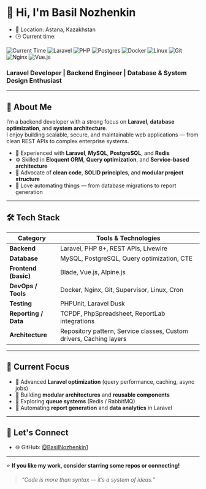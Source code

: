 # 👋 Hi, I'm Basil Nozhenkin  

- 📍 Location: Astana, Kazakhstan
- 🕒 Current time: <!-- This will auto-update in GitHub using shields.io -->

![Current Time](https://img.shields.io/badge/Time-%F0%9F%95%93-<COLOR>.svg)
![Laravel](https://img.shields.io/badge/laravel-%23FF2D20.svg?style=flat-square&logo=laravel&logoColor=white)
![PHP](https://img.shields.io/badge/php-%23777BB4.svg?style=flat-square&logo=php&logoColor=white)
![Postgres](https://img.shields.io/badge/postgres-%23316192.svg?style=flat-square&logo=postgresql&logoColor=white)
![Docker](https://img.shields.io/badge/docker-%230db7ed.svg?style=flat-square&logo=docker&logoColor=white)
![Linux](https://img.shields.io/badge/Linux-FCC624?style=flat-square&logo=linux&logoColor=black)
![Git](https://img.shields.io/badge/Git-%23F05033.svg?style=flat-square&logo=git&logoColor=white)
![Nginx](https://img.shields.io/badge/nginx-%23009639.svg?style=flat-square&logo=nginx&logoColor=white)
![Vue.js](https://img.shields.io/badge/vue.js-%2335495e.svg?style=flat-square&logo=vuedotjs&logoColor=%234FC08D)
### Laravel Developer | Backend Engineer | Database & System Design Enthusiast  

---

## 🧠 About Me

I’m a backend developer with a strong focus on **Laravel**, **database optimization**, and **system architecture**.  
I enjoy building scalable, secure, and maintainable web applications — from clean REST APIs to complex enterprise systems.

- 💼 Experienced with **Laravel**, **MySQL**, **PostgreSQL**, and **Redis**
- ⚙️ Skilled in **Eloquent ORM**, **Query optimization**, and **Service-based architecture**
- 🧩 Advocate of **clean code**, **SOLID principles**, and **modular project structure**
- 🧪 Love automating things — from database migrations to report generation
---

## 🛠️ Tech Stack

| Category | Tools & Technologies |
|-----------|----------------------|
| **Backend** | Laravel, PHP 8+, REST APIs, Livewire |
| **Database** | MySQL, PostgreSQL, Query optimization, CTE |
| **Frontend (basic)** | Blade, Vue.js, Alpine.js |
| **DevOps / Tools** | Docker, Nginx, Git, Supervisor, Linux, Cron |
| **Testing** | PHPUnit, Laravel Dusk |
| **Reporting / Data** | TCPDF, PhpSpreadsheet, ReportLab integrations |
| **Architecture** | Repository pattern, Service classes, Custom drivers, Caching layers |


---

## 🎯 Current Focus

- 🔹 Advanced **Laravel optimization** (query performance, caching, async jobs)  
- 🔹 Building **modular architectures** and **reusable components**  
- 🔹 Exploring **queue systems** (Redis / RabbitMQ)  
- 🔹 Automating **report generation** and **data analytics** in Laravel  

---

## 🤝 Let's Connect


- 🌐 GitHub: [@BasilNozhenkin1](https://github.com/BasilNozhenkin1)

---

⭐ **If you like my work, consider starring some repos or connecting!**  
> *“Code is more than syntax — it’s a system of ideas.”*

